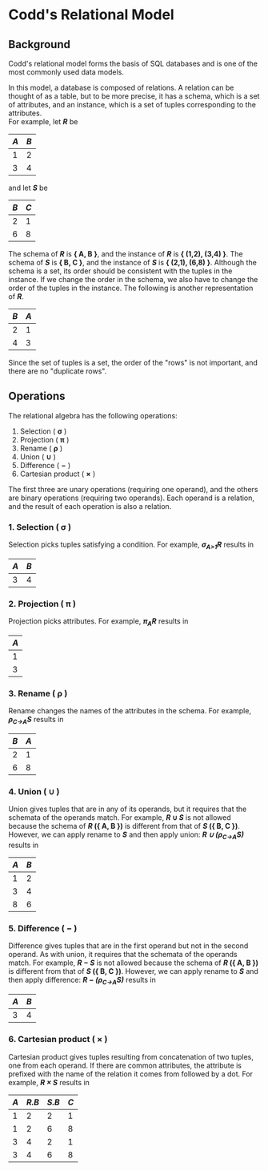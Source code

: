 # Codd's Relational Model

## Background

Codd's relational model forms the basis of SQL databases and is one of the most commonly used data models.

In this model, a database is composed of relations. A relation can be thought of as a table, but to be more precise, it has a schema, which is a set of attributes, and an instance, which is a set of tuples corresponding to the attributes.  
For example, let <b><i>R</i></b> be

|<i>A</i>|<i>B</i>|
|---|---|
|1|2|
|3|4|

and let <b><i>S</i></b> be

|<i>B</i>|<i>C</i>|
|---|---|
|2|1|
|6|8|

The schema of <b><i>R</i></b> is <b>\{ A, B \}</b>, and the instance of <b><i>R</i></b> is <b>\{ (1,2), (3,4) \}</b>. The schema of <b><i>S</i></b> is <b>\{ B, C \}</b>, and the instance of <b><i>S</i></b> is <b>\{ (2,1), (6,8) \}</b>. Although the schema is a set, its order should be consistent with the tuples in the instance. If we change the order in the schema, we also have to change the order of the tuples in the instance. The following is another representation of <b><i>R</i></b>.

|<i>B</i>|<i>A</i>|
|---|---|
|2|1|
|4|3|

Since the set of tuples is a set, the order of the "rows" is not important, and there are no "duplicate rows".

## Operations

The relational algebra has the following operations:

1. Selection ( <b>&sigma;</b> )
2. Projection ( <b>&pi;</b> )
3. Rename ( <b>&rho;</b> )
4. Union ( <b>&cup;</b> )
5. Difference ( <b>&minus;</b> )
6. Cartesian product ( <b>&times;</b> )

The first three are unary operations (requiring one operand), and the others are binary operations (requiring two operands). Each operand is a relation, and the result of each operation is also a relation.

### 1. Selection ( &sigma; )

Selection picks tuples satisfying a condition. For example, <b><i>&sigma;<sub>A>1</sub>R</i></b> results in

|<i>A</i>|<i>B</i>|
|---|---|
|3|4|

### 2. Projection ( &pi; )

Projection picks attributes. For example, <b><i>&pi;<sub>A</sub>R</i></b> results in

|<i>A</i>|
|---|
|1|
|3|

### 3. Rename ( &rho; )

Rename changes the names of the attributes in the schema. For example, <b><i>&rho;<sub>C&rarr;A</sub>S</i></b> results in

|<i>B</i>|<i>A</i>|
|---|---|
|2|1|
|6|8|

### 4. Union ( &cup; )

Union gives tuples that are in any of its operands, but it requires that the schemata of the operands match. For example, <b><i>R</i> &cup; <i>S</i></b> is not allowed because the schema of <b><i>R </i>({ A, B \})</b> is different from that of <b><i>S </i>({ B, C \})</b>. However, we can apply rename to <b><i>S</i></b> and then apply union: <b><i>R &cup; (&rho;<sub>C&rarr;A</sub>S)</i></b> results in

|<i>A</i>|<i>B</i>|
|---|---|
|1|2|
|3|4|
|8|6|

### 5. Difference ( &minus; )

Difference gives tuples that are in the first operand but not in the second operand. As with union, it requires that the schemata of the operands match. For example, <b><i>R &minus; S</i></b> is not allowed because the schema of <b><i>R </i>({ A, B \})</b> is different from that of <b><i>S </i>({ B, C \})</b>. However, we can apply rename to <b><i>S</i></b> and then apply difference: <b><i>R &minus; (&rho;<sub>C&rarr;A</sub>S)</i></b> results in

|<i>A</i>|<i>B</i>|
|---|---|
|3|4|

### 6. Cartesian product ( &times; )

Cartesian product gives tuples resulting from concatenation of two tuples, one from each operand. If there are common attributes, the attribute is prefixed with the name of the relation it comes from followed by a dot. For example, <b><i>R &times; S</i></b> results in

|<i>A</i>|<i>R.B</i>|<i>S.B</i>|<i>C</i>|
|---|---|---|---|
|1|2|2|1|
|1|2|6|8|
|3|4|2|1|
|3|4|6|8|
